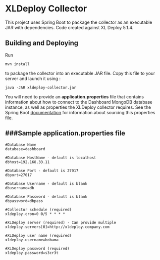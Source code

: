 XLDeploy Collector
=================

This project uses Spring Boot to package the collector as an executable JAR with dependencies. Code created against XL Deploy 5.1.4.

Building and Deploying
--------------------------------------

Run
```
mvn install
```
to package the collector into an executable JAR file. Copy this file to your server and launch it using :
```
java -JAR xldeploy-collector.jar
```
You will need to provide an **application.properties** file that contains information about how
to connect to the Dashboard MongoDB database instance, as well as properties the XLDeploy collector requires. See
the Spring Boot [documentation](http://docs.spring.io/spring-boot/docs/current-SNAPSHOT/reference/htmlsingle/#boot-features-external-config-application-property-files)
for information about sourcing this properties file.

###Sample application.properties file
--------------------------------------

	#Database Name
	database=dashboard
	
	#Database HostName - default is localhost
	dbhost=192.168.33.11
	
	#Database Port - default is 27017
	dbport=27017
	
	#Database Username - default is blank
	dbusername=db
	
	#Database Password - default is blank
	dbpassword=dbpass
	
	#Collector schedule (required)
	xldeploy.cron=0 0/5 * * * *
	
	#XLDeploy server (required) - Can provide multiple
	xldeploy.servers[0]=http://xldeploy.company.com
	
	#XLDeploy user name (required)
	xldeploy.username=bobama
	
	#XLDeploy password (required)
	xldeploy.password=s3cr3t

